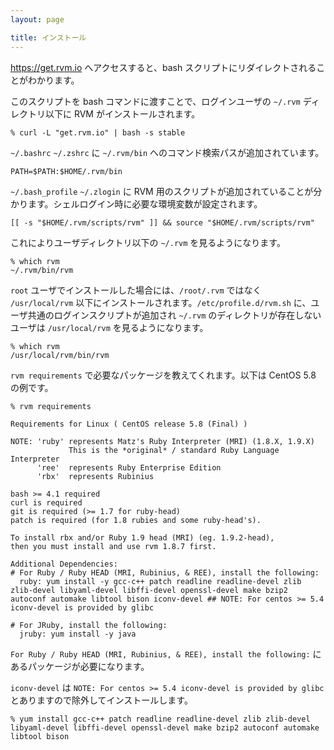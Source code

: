 ```yaml
---
layout: page

title: インストール
---
```


<https://get.rvm.io> へアクセスすると、bash スクリプトにリダイレクトされることがわかります。

このスクリプトを bash コマンドに渡すことで、ログインユーザの `~/.rvm` ディレクトリ以下に RVM がインストールされます。

    % curl -L "get.rvm.io" | bash -s stable

`~/.bashrc` `~/.zshrc` に `~/.rvm/bin` へのコマンド検索パスが追加されています。

    PATH=$PATH:$HOME/.rvm/bin

`~/.bash_profile` `~/.zlogin` に RVM 用のスクリプトが追加されていることが分かります。シェルログイン時に必要な環境変数が設定されます。

    [[ -s "$HOME/.rvm/scripts/rvm" ]] && source "$HOME/.rvm/scripts/rvm"

これによりユーザディレクトリ以下の `~/.rvm` を見るようになります。

    % which rvm
    ~/.rvm/bin/rvm

`root` ユーザでインストールした場合には、`/root/.rvm` ではなく `/usr/local/rvm` 以下にインストールされます。`/etc/profile.d/rvm.sh` に、ユーザ共通のログインスクリプトが追加され `~/.rvm` のディレクトリが存在しないユーザは `/usr/local/rvm` を見るようになります。

    % which rvm
    /usr/local/rvm/bin/rvm

`rvm requirements` で必要なパッケージを教えてくれます。以下は CentOS 5.8 の例です。

    % rvm requirements

    Requirements for Linux ( CentOS release 5.8 (Final) )

    NOTE: 'ruby' represents Matz's Ruby Interpreter (MRI) (1.8.X, 1.9.X)
                 This is the *original* / standard Ruby Language Interpreter
          'ree'  represents Ruby Enterprise Edition
          'rbx'  represents Rubinius

    bash >= 4.1 required
    curl is required
    git is required (>= 1.7 for ruby-head)
    patch is required (for 1.8 rubies and some ruby-head's).

    To install rbx and/or Ruby 1.9 head (MRI) (eg. 1.9.2-head),
    then you must install and use rvm 1.8.7 first.

    Additional Dependencies:
    # For Ruby / Ruby HEAD (MRI, Rubinius, & REE), install the following:
      ruby: yum install -y gcc-c++ patch readline readline-devel zlib zlib-devel libyaml-devel libffi-devel openssl-devel make bzip2 autoconf automake libtool bison iconv-devel ## NOTE: For centos >= 5.4 iconv-devel is provided by glibc

    # For JRuby, install the following:
      jruby: yum install -y java

`For Ruby / Ruby HEAD (MRI, Rubinius, & REE), install the following:` にあるパッケージが必要になります。

`iconv-devel` は `NOTE: For centos >= 5.4 iconv-devel is provided by glibc` とありますので除外してインストールします。

    % yum install gcc-c++ patch readline readline-devel zlib zlib-devel libyaml-devel libffi-devel openssl-devel make bzip2 autoconf automake libtool bison

